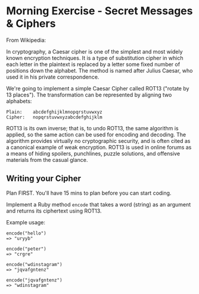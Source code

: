 # Morning Exercise - Secret Messages & Ciphers

From Wikipedia:

In cryptography, a Caesar cipher is one of the simplest and most widely known encryption techniques. It is a type of substitution cipher in which each letter in the plaintext is replaced by a letter some fixed number of positions down the alphabet. The method is named after Julius Caesar, who used it in his private correspondence.

We're going to implement a simple Caesar Cipher called ROT13 ("rotate by 13 places"). The transformation can be represented by aligning two alphabets:

```
Plain:    abcdefghijklmnopqrstuvwxyz
Cipher:   nopqrstuvwxyzabcdefghijklm
```

ROT13 is its own inverse; that is, to undo ROT13, the same algorithm is applied, so the same action can be used for encoding and decoding. The algorithm provides virtually no cryptographic security, and is often cited as a canonical example of weak encryption. ROT13 is used in online forums as a means of hiding spoilers, punchlines, puzzle solutions, and offensive materials from the casual glance.

## Writing your Cipher

Plan FIRST. You'll have 15 mins to plan before you can start coding.

Implement a Ruby method `encode` that takes a word (string) as an argument and returns its ciphertext using ROT13.

Example usage:

```
encode("hello")
=> "uryyb"

encode("peter")
=> "crgre"

encode("wdinstagram")
=> "jqvafgntenz"

encode("jqvafgntenz")
=> "wdinstagram"
```
